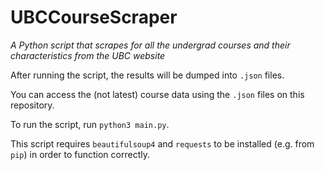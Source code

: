# UBCCourseScraper

_A Python script that scrapes for all the undergrad courses and their characteristics from the UBC website_

After running the script, the results will be dumped into `.json` files.

You can access the (not latest) course data using the `.json` files on this repository.

To run the script, run `python3 main.py`.

This script requires `beautifulsoup4` and `requests` to be installed (e.g. from `pip`) in order to function correctly.


